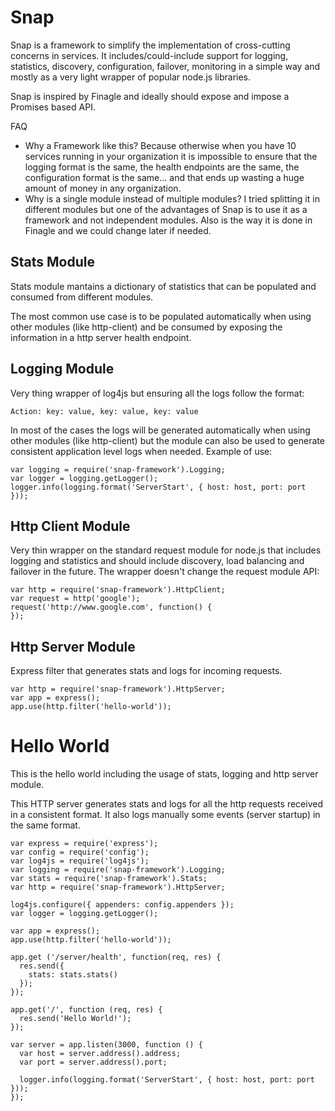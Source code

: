 # Snap

Snap is a framework to simplify the implementation of cross-cutting concerns in services.    It includes/could-include support for logging, statistics, discovery, configuration, failover, monitoring in a simple way and mostly as a very light wrapper of popular node.js libraries.

Snap is inspired by Finagle and ideally should expose and impose a Promises based API.

FAQ
- Why a Framework like this? Because otherwise when you have 10 services running in your organization it is impossible to ensure that the logging format is the same, the health endpoints are the same, the configuration format is the same... and that ends up wasting a huge amount of money in any organization.
- Why is a single module instead of multiple modules?   I tried splitting it in different modules but one of the advantages of Snap is to use it as a framework and not independent modules.   Also is the way it is done in Finagle and we could change later if needed.

## Stats Module
Stats module mantains a dictionary of statistics that can be populated and consumed from different modules.   

The most common use case is to be populated automatically when using other modules (like http-client) and be consumed by exposing the information in a http server health endpoint.

## Logging Module
Very thing wrapper of log4js but ensuring all the logs follow the format:
```
Action: key: value, key: value, key: value
```

In most of the cases the logs will be generated automatically when using other modules (like http-client) but the module can also be used to generate consistent application level logs when needed. Example of use:
```
var logging = require('snap-framework').Logging;
var logger = logging.getLogger();
logger.info(logging.format('ServerStart', { host: host, port: port }));
```


## Http Client Module
Very thin wrapper on the standard request module for node.js that includes logging and statistics and should include discovery, load balancing and failover in the future.
The wrapper doesn't change the request module API:

```
var http = require('snap-framework').HttpClient;
var request = http('google');
request('http://www.google.com', function() {
});
```

## Http Server Module
Express filter that generates stats and logs for incoming requests.

```
var http = require('snap-framework').HttpServer;
var app = express();
app.use(http.filter('hello-world'));
```

# Hello World

This is the hello world including the usage of stats, logging and http server module.

This HTTP server generates stats and logs for all the http requests received in a consistent format.   It also logs manually some events (server startup) in the same format.

```
var express = require('express');
var config = require('config');
var log4js = require('log4js');
var logging = require('snap-framework').Logging;
var stats = require('snap-framework').Stats;
var http = require('snap-framework').HttpServer;

log4js.configure({ appenders: config.appenders });
var logger = logging.getLogger();

var app = express();
app.use(http.filter('hello-world'));

app.get ('/server/health', function(req, res) {
  res.send({
    stats: stats.stats()
  });
});

app.get('/', function (req, res) {
  res.send('Hello World!');
});

var server = app.listen(3000, function () {
  var host = server.address().address;
  var port = server.address().port;

  logger.info(logging.format('ServerStart', { host: host, port: port }));
});
```

